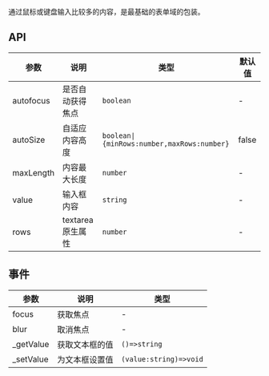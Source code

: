 通过鼠标或键盘输入比较多的内容，是最基础的表单域的包装。

## API

| 参数      | 说明              | 类型                                       | 默认值 |
| --------- | ----------------- | ------------------------------------------ | ------ |
| autofocus | 是否自动获得焦点  | `boolean`                                  | -      |
| autoSize  | 自适应内容高度    | `boolean\|{minRows:number,maxRows:number}` | false  |
| maxLength | 内容最大长度      | `number`                                   | -      |
| value     | 输入框内容        | `string`                                   | -      |
| rows      | textarea 原生属性 | `number`                                   | -      |

## 事件

| 参数       | 说明           | 类型                   |
| ---------- | -------------- | ---------------------- |
| focus      | 获取焦点       | -                      |
| blur       | 取消焦点       | -                      |
| \_getValue | 获取文本框的值 | `()=>string`           |
| \_setValue | 为文本框设置值 | `(value:string)=>void` |
